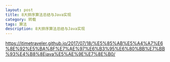 ```yaml
---
layout: post
title: 8大排序算法总结与Java实现
category: 转载
tags: 算法
description: 8大排序算法总结与Java实现
---
```


https://itimetraveler.github.io/2017/07/18/%E5%85%AB%E5%A4%A7%E6%8E%92%E5%BA%8F%E7%AE%97%E6%B3%95%E6%80%BB%E7%BB%93%E4%B8%8Ejava%E5%AE%9E%E7%8E%B0/

